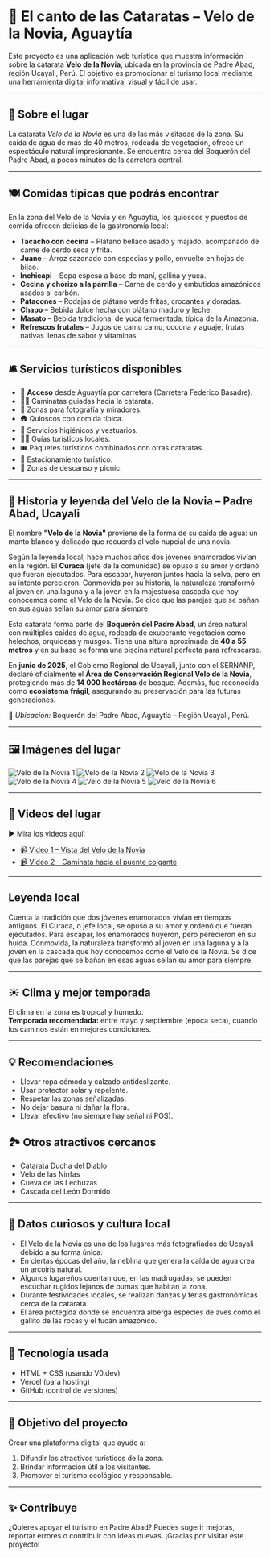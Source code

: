 # 🌊 El canto de las Cataratas – Velo de la Novia, Aguaytía

Este proyecto es una aplicación web turística que muestra información sobre la catarata **Velo de la Novia**, ubicada en la provincia de Padre Abad, región Ucayali, Perú. El objetivo es promocionar el turismo local mediante una herramienta digital informativa, visual y fácil de usar.

---

## 📍 Sobre el lugar

La catarata *Velo de la Novia* es una de las más visitadas de la zona. Su caída de agua de más de 40 metros, rodeada de vegetación, ofrece un espectáculo natural impresionante. Se encuentra cerca del Boquerón del Padre Abad, a pocos minutos de la carretera central.

---

## 🍽️ Comidas típicas que podrás encontrar

En la zona del Velo de la Novia y en Aguaytía, los quioscos y puestos de comida ofrecen delicias de la gastronomía local:

- **Tacacho con cecina** – Plátano bellaco asado y majado, acompañado de carne de cerdo seca y frita.
- **Juane** – Arroz sazonado con especias y pollo, envuelto en hojas de bijao.
- **Inchicapi** – Sopa espesa a base de maní, gallina y yuca.
- **Cecina y chorizo a la parrilla** – Carne de cerdo y embutidos amazónicos asados al carbón.
- **Patacones** – Rodajas de plátano verde fritas, crocantes y doradas.
- **Chapo** – Bebida dulce hecha con plátano maduro y leche.
- **Masato** – Bebida tradicional de yuca fermentada, típica de la Amazonía.
- **Refrescos frutales** – Jugos de camu camu, cocona y aguaje, frutas nativas llenas de sabor y vitaminas.
  
---

## 🛎️ Servicios turísticos disponibles

- 🚐 **Acceso** desde Aguaytía por carretera (Carretera Federico Basadre).
- 🚶‍♂️ Caminatas guiadas hacia la catarata.
- 📸 Zonas para fotografía y miradores.
- 🛖 Quioscos con comida típica.
- 🧼 Servicios higiénicos y vestuarios.
- 🧑‍🏫 Guías turísticos locales.
- 🎟️ Paquetes turísticos combinados con otras cataratas.
- 🚗 Estacionamiento turístico.
- 🧺 Zonas de descanso y picnic.
  
---

## 📖 Historia y leyenda del Velo de la Novia – Padre Abad, Ucayali

El nombre **"Velo de la Novia"** proviene de la forma de su caída de agua: un manto blanco y delicado que recuerda al velo nupcial de una novia.

Según la leyenda local, hace muchos años dos jóvenes enamorados vivían en la región. El **Curaca** (jefe de la comunidad) se opuso a su amor y ordenó que fueran ejecutados. Para escapar, huyeron juntos hacia la selva, pero en su intento perecieron. Conmovida por su historia, la naturaleza transformó al joven en una laguna y a la joven en la majestuosa cascada que hoy conocemos como el Velo de la Novia. Se dice que las parejas que se bañan en sus aguas sellan su amor para siempre.

Esta catarata forma parte del **Boquerón del Padre Abad**, un área natural con múltiples caídas de agua, rodeada de exuberante vegetación como helechos, orquídeas y musgos. Tiene una altura aproximada de **40 a 55 metros** y en su base se forma una piscina natural perfecta para refrescarse.

En **junio de 2025**, el Gobierno Regional de Ucayali, junto con el SERNANP, declaró oficialmente el **Área de Conservación Regional Velo de la Novia**, protegiendo más de **14 000 hectáreas** de bosque. Además, fue reconocida como **ecosistema frágil**, asegurando su preservación para las futuras generaciones.

📍 *Ubicación:* Boquerón del Padre Abad, Aguaytía – Región Ucayali, Perú.

---

## 🖼️ Imágenes del lugar

![Velo de la Novia 1](https://raw.githubusercontent.com/v1kktorv22-bit/canto-de-las-cataratas-/main/foto1.jpeg)
![Velo de la Novia 2](https://raw.githubusercontent.com/v1kktorv22-bit/canto-de-las-cataratas-/main/foto2.jpeg)
![Velo de la Novia 3](https://raw.githubusercontent.com/v1kktorv22-bit/canto-de-las-cataratas-/main/foto3.jpeg)
![Velo de la Novia 4](https://raw.githubusercontent.com/v1kktorv22-bit/canto-de-las-cataratas-/main/foto4.jpeg)
![Velo de la Novia 5](https://raw.githubusercontent.com/v1kktorv22-bit/canto-de-las-cataratas-/main/foto5.jpeg)
![Velo de la Novia 6](https://raw.githubusercontent.com/v1kktorv22-bit/canto-de-las-cataratas-/main/foto6.jpeg)

---
## 🎥 Videos del lugar

▶ Mira los videos aquí:

- [📹 Video 1 – Vista del Velo de la Novia](https://www.facebook.com/share/v/19ciK9K1cq/)
- [📹 Video 2 – Caminata hacia el puente colgante](https://www.facebook.com/share/v/1G1rzv6iAA/)
---
## Leyenda local

Cuenta la tradición que dos jóvenes enamorados vivían en tiempos antiguos. El Curaca, o jefe local, se opuso a su amor y ordenó que fueran ejecutados. Para escapar, los enamorados huyeron, pero perecieron en su huida. Conmovida, la naturaleza transformó al joven en una laguna y a la joven en la cascada que hoy conocemos como el Velo de la Novia. Se dice que las parejas que se bañan en esas aguas sellan su amor para siempre.

---

## ☀️ Clima y mejor temporada

El clima en la zona es tropical y húmedo.  
**Temporada recomendada:** entre mayo y septiembre (época seca), cuando los caminos están en mejores condiciones.

---

## 💡 Recomendaciones

- Llevar ropa cómoda y calzado antideslizante.
- Usar protector solar y repelente.
- Respetar las zonas señalizadas.
- No dejar basura ni dañar la flora.
- Llevar efectivo (no siempre hay señal ni POS).

## 🏞️ Otros atractivos cercanos

- Catarata Ducha del Diablo
- Velo de las Ninfas
- Cueva de las Lechuzas
- Cascada del León Dormido
  
---

## 🌿 Datos curiosos y cultura local

- El Velo de la Novia es uno de los lugares más fotografiados de Ucayali debido a su forma única.
- En ciertas épocas del año, la neblina que genera la caída de agua crea un arcoíris natural.
- Algunos lugareños cuentan que, en las madrugadas, se pueden escuchar rugidos lejanos de pumas que habitan la zona.
- Durante festividades locales, se realizan danzas y ferias gastronómicas cerca de la catarata.
- El área protegida donde se encuentra alberga especies de aves como el gallito de las rocas y el tucán amazónico.

---

## 🧪 Tecnología usada

- HTML + CSS (usando V0.dev)
- Vercel (para hosting)
- GitHub (control de versiones)

---

## 📲 Objetivo del proyecto

Crear una plataforma digital que ayude a:
1. Difundir los atractivos turísticos de la zona.
2. Brindar información útil a los visitantes.
3. Promover el turismo ecológico y responsable.

---

## ✨ Contribuye

¿Quieres apoyar el turismo en Padre Abad? Puedes sugerir mejoras, reportar errores o contribuir con ideas nuevas. ¡Gracias por visitar este proyecto!

